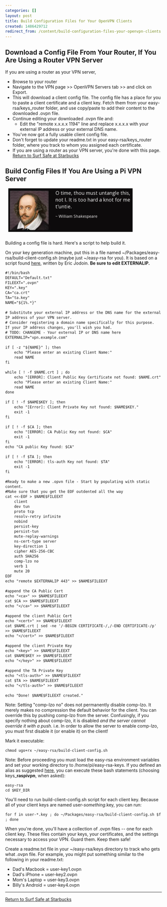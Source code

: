 ```yaml
---
categories: []
layout: post
title: Build Configuration Files for Your OpenVPN Clients
created: 1486429712
redirect_from: /content/build-configuration-files-your-openvpn-clients
---
```

## Download a Config File From Your Router, If You Are Using a Router VPN Server

If you are using a router as your VPN server,

* Browse to your router
* Navigate to the VPN page >> OpenVPN Servers tab >> and click on Export.
* This will download a client config file.  The config file has a place for you to paste a client certificate and a client key.  Fetch them from your easy-rsa/keys_router folder, and use copy/paste to add their content to the downloaded .ovpn file.
* Continue editing your downloaded .ovpn file and:
    * Edit the "remote x.x.x.x 1194" line and replace x.x.x.x with your external IP address or your external DNS name.
* You've now got a fully usable client config file.
* Don't forget to update your readme.txt in your easy-rsa/keys_router folder, where you track to whom you assigned each certificate.
* If you are using a router as your VPN server, you're done with this page. [Return to Surf Safe at Starbucks](/content/surf-safe-starbucks#build_client_config)


## Build Config Files If You Are Using a Pi VPN Server

<img src="/files/shakespeare-this-is-hard.png" height="140" width="400" style="margin: 0 0 10px 10px" >

Building a config file is hard.  Here's a script to help build it.  

On your key generation machine, put this in a file named ~/Packages/easy-rsa/build-client-config.sh (maybe just ~/easy-rsa for you).  It is based on a script found [here](https://gist.github.com/coolaj86/4120d90e57d1d01cd59f/raw/331d70d718746d567f2b3ac0c0c2801c901eecc4/MakeOpenVPN.sh), written by  Eric Jodoin.  **Be sure to edit EXTERNALIP.**

    #!/bin/bash
    DEFAULT="Default.txt"
    FILEEXT=".ovpn"
    KEY=".key"
    CA="ca.crt"
    TA="ta.key"
    NAME="${1%.*}"

    # Substitute your external IP address or the DNS name for the external IP address of your VPN server.
    # Consider registering a domain name specifically for this purpose.  If your IP address changes, you'll wish you had.
    # TODO: CHANGEME - Your external IP or DNS name here
    EXTERNALIP="vpn.example.com"

    if [ -z "${NAME}" ]; then
        echo "Please enter an existing Client Name:"
        read NAME
    fi

    while [ ! -f $NAME.crt ] ; do
        echo "[ERROR]: Client Public Key Certificate not found: $NAME.crt"
        echo "Please enter an existing Client Name:"
        read NAME
    done

    if [ ! -f $NAME$KEY ]; then
        echo "[Error]: Client Private Key not found: $NAME$KEY."
        exit -1
    fi

    if [ ! -f $CA ]; then
        echo "[ERROR]: CA Public Key not found: $CA"
        exit -1
    fi
    echo "CA public Key found: $CA"

    if [ ! -f $TA ]; then
        echo "[ERROR]: tls-auth Key not found: $TA"
        exit -1
    fi

    #Ready to make a new .opvn file - Start by populating with static content.
    #Make sure that you get the EOF outdented all the way
    cat <<-EOF > $NAME$FILEEXT
        client
        dev tun
        proto tcp
        resolv-retry infinite
        nobind
        persist-key
        persist-tun
        mute-replay-warnings
        ns-cert-type server
        key-direction 1
        cipher AES-256-CBC
        auth SHA256
        comp-lzo no
        verb 1
        mute 20
    EOF
    echo "remote $EXTERNALIP 443" >> $NAME$FILEEXT

    #append the CA Public Cert
    echo "<ca>" >> $NAME$FILEEXT
    cat $CA >> $NAME$FILEEXT
    echo "</ca>" >> $NAME$FILEEXT

    #append the client Public Cert
    echo "<cert>" >> $NAME$FILEEXT
    cat $NAME.crt | sed -ne '/-BEGIN CERTIFICATE-/,/-END CERTIFICATE-/p' >> $NAME$FILEEXT
    echo "</cert>" >> $NAME$FILEEXT

    #append the client Private Key
    echo "<key>" >> $NAME$FILEEXT
    cat $NAME$KEY >> $NAME$FILEEXT
    echo "</key>" >> $NAME$FILEEXT

    #append the TA Private Key
    echo "<tls-auth>" >> $NAME$FILEEXT
    cat $TA >> $NAME$FILEEXT
    echo "</tls-auth>" >> $NAME$FILEEXT

    echo "Done! $NAME$FILEEXT created."

Note: Setting "comp-lzo no" does not permanently disable comp-lzo.  It merely makes no compression the default behavior for the client.  You can override this by pushing comp-lzo from the server.  Confusingly, if you specify nothing about comp-lzo, it is disabled *and the server cannot override it with a push*.  i.e. In order to allow the server to enable comp-lzo, you must first disable it (or enable it) on the client!

Mark it executable:

    chmod ugo+rx ~/easy-rsa/build-client-config.sh

Note: Before proceeding you must load the easy-rsa environment variables and set your working directory to /home/pi/easy-rsa-keys.  If you defined an alias as suggested [here](/content/install-and-configure-openvpn-server-linux#set_alias), you can execute these bash statements (choosing keys_**raspivpn**, when asked):

    easy-rsa
    cd $KEY_DIR

You'll need to run build-client-config.sh script for each client key.  Because all of your client keys are named user-*something*.key, you can run:

    for f in user-*.key ; do ~/Packages/easy-rsa/build-client-config.sh $f ; done

When you're done, you'll have a collection of .ovpn files -- one for each client key.  These files contain your keys, your certificates, and the settings necessary to access your VPN.  Guard them.  Keep them safe!

Create a readme.txt file in your ~/easy-rsa/keys directory to track who gets what .ovpn file.  For example, you might put something similar to the following in your readme.txt:

* Dad's Macbook = user-key1.ovpn
* Dad's iPhone = user-key2.ovpn
* Mom's Laptop = user-key3.ovpn
* Billy's Android = user-key4.ovpn

-----

[Return to Surf Safe at Starbucks](/content/surf-safe-starbucks#build_client_config)
